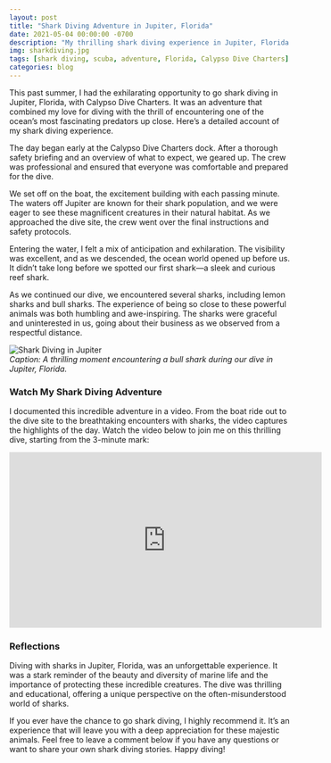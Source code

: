```yaml
---
layout: post
title: "Shark Diving Adventure in Jupiter, Florida"
date: 2021-05-04 00:00:00 -0700
description: "My thrilling shark diving experience in Jupiter, Florida with Calypso Dive Charters."
img: sharkdiving.jpg
tags: [shark diving, scuba, adventure, Florida, Calypso Dive Charters]
categories: blog
---
```


This past summer, I had the exhilarating opportunity to go shark diving in Jupiter, Florida, with Calypso Dive Charters. It was an adventure that combined my love for diving with the thrill of encountering one of the ocean’s most fascinating predators up close. Here’s a detailed account of my shark diving experience.

The day began early at the Calypso Dive Charters dock. After a thorough safety briefing and an overview of what to expect, we geared up. The crew was professional and ensured that everyone was comfortable and prepared for the dive.

We set off on the boat, the excitement building with each passing minute. The waters off Jupiter are known for their shark population, and we were eager to see these magnificent creatures in their natural habitat. As we approached the dive site, the crew went over the final instructions and safety protocols.

Entering the water, I felt a mix of anticipation and exhilaration. The visibility was excellent, and as we descended, the ocean world opened up before us. It didn’t take long before we spotted our first shark—a sleek and curious reef shark. 

As we continued our dive, we encountered several sharks, including lemon sharks and bull sharks. The experience of being so close to these powerful animals was both humbling and awe-inspiring. The sharks were graceful and uninterested in us, going about their business as we observed from a respectful distance.

![Shark Diving in Jupiter](/mitchtorkelson/assets/img/for_posts/sharkdiving-bull.jpg)  
*Caption: A thrilling moment encountering a bull shark during our dive in Jupiter, Florida.*

### Watch My Shark Diving Adventure

I documented this incredible adventure in a video. From the boat ride out to the dive site to the breathtaking encounters with sharks, the video captures the highlights of the day. Watch the video below to join me on this thrilling dive, starting from the 3-minute mark:

<div class="video-container">
  <iframe width="560" height="315" src="https://www.youtube.com/embed/k7pLr6miXBc?start=180" frameborder="0" allowfullscreen></iframe>
</div>

### Reflections

Diving with sharks in Jupiter, Florida, was an unforgettable experience. It was a stark reminder of the beauty and diversity of marine life and the importance of protecting these incredible creatures. The dive was thrilling and educational, offering a unique perspective on the often-misunderstood world of sharks.

If you ever have the chance to go shark diving, I highly recommend it. It’s an experience that will leave you with a deep appreciation for these majestic animals. Feel free to leave a comment below if you have any questions or want to share your own shark diving stories. Happy diving!

